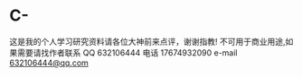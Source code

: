 # C-
这是我的个人学习研究资料请各位大神前来点评，谢谢指教!  不可用于商业用途,如果需要请找作者联系 QQ 632106444  电话 17674932090 e-mail 632106444@qq.com
